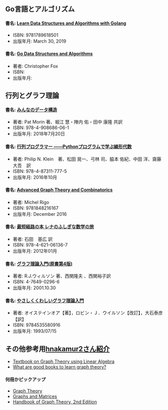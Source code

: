 
## Go言語とアルゴリズム

#### 書名: [Learn Data Structures and Algorithms with Golang](https://www.packtpub.com/application-development/learn-data-structures-and-algorithms-golang)
* ISBN: 9781789618501
* 出版年月: March 30, 2019

#### 書名: [Go Data Structures and Algorithms](https://bookboon.com/en/go-data-structures-and-algorithms-ebook)
* 著者:  Christopher Fox
* ISBN: 
* 出版年月: 


## 行列とグラフ理論


#### 書名: [みんなのデータ構造](https://www.lambdanote.com/collections/custom-collection/products/opendatastructures-ebook)
* 著者: Pat Morin 著、堀江 慧・陣内 佑・田中 康隆 共訳
* ISBN: 978-4-908686-06-1
* 出版年月: 2018年7月20日

#### 書名: [行列プログラマー ――Pythonプログラムで学ぶ線形代数](https://www.oreilly.co.jp/books/9784873117775/)
* 著者: Philip N. Klein　著、松田 晃一、弓林 司、脇本 佑紀、中田 洋、齋藤 大吾　訳
* ISBN: 978-4-87311-777-5
* 出版年月: 2016年10月

#### 書名: [Advanced Graph Theory and Combinatorics](https://learning.oreilly.com/library/view/advanced-graph-theory/9781848216167/)
* 著者:  Michel Rigo
* ISBN: 9781848216167
* 出版年月: December 2016


#### 書名: [最短経路の本 レナのふしぎな数学の旅](https://www.maruzen-publishing.co.jp/item/b294237.html)
* 著者: 石田　基広 訳
* ISBN: 978-4-621-06136-7
* 出版年月: 2012年01月


#### 書名: [グラフ理論入門(原書第4版)](https://www.kindaikagaku.co.jp/information/kd0296.htm)
* 著者:  R.J.ウィルソン 著、西関隆夫 、西関裕子訳
* ISBN: 4-7649-0296-6
* 出版年月: 2001.10.30

#### 書名: [やさしくくわしいグラフ理論入門](https://www.nippyo.co.jp/shop/book/1274.html)
* 著者: オイステインオア【著】，ロビン・Ｊ．ウイルソン【改訂】，大石泰彦【訳】
* ISBN: 9784535580916
* 出版年月: 1993/07/15


## その他参考用[hnakamur2さん紹介](https://twitter.com/hnakamur2/status/1272782406047510529?s=20)

* [Textbook on Graph Theory using Linear Algebra](https://math.stackexchange.com/questions/1527842/textbook-on-graph-theory-using-linear-algebra)
* [What are good books to learn graph theory?](https://math.stackexchange.com/questions/27480/what-are-good-books-to-learn-graph-theory)

#### 何冊かピックアップ

* [Graph Theory](https://www.springer.com/jp/book/9781846289699)
* [Graphs and Matrices](https://www.springer.com/jp/book/9781447165682)
* [Handbook of Graph Theory, 2nd Edition](https://learning.oreilly.com/library/view/handbook-of-graph/9781439880197/)

